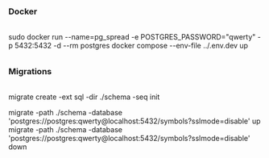 ######
###  Docker
###### 
sudo docker run --name=pg_spread -e POSTGRES_PASSWORD="qwerty" -p 5432:5432 -d --rm postgres
docker compose --env-file ../.env.dev up
######
###  Migrations
######
migrate create -ext sql -dir ./schema -seq init

migrate -path ./schema -database 'postgres://postgres:qwerty@localhost:5432/symbols?sslmode=disable' up
migrate -path ./schema -database 'postgres://postgres:qwerty@localhost:5432/symbols?sslmode=disable' down